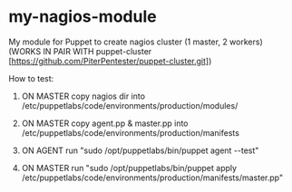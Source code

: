 # my-nagios-module
My module for Puppet to create nagios cluster (1 master, 2 workers) (WORKS IN PAIR WITH puppet-cluster [https://github.com/PiterPentester/puppet-cluster.git])
<p>How to test: 
  
1) ON MASTER copy nagios dir into /etc/puppetlabs/code/environments/production/modules/
  
2) ON MASTER copy agent.pp & master.pp into /etc/puppetlabs/code/environments/production/manifests

3) ON AGENT run "sudo /opt/puppetlabs/bin/puppet agent --test"

4) ON MASTER run "sudo /opt/puppetlabs/bin/puppet apply /etc/puppetlabs/code/environments/production/manifests/master.pp"
</p>
